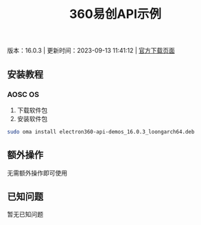 ﻿---
id: 1770
title: 360易创API示例
toc: true
weight: 1770
---

版本：16.0.3 | 更新时间：2023-09-13 11:41:12 | [官方下载页面](http://app.loongapps.cn/#/detail/1770)

## 安装教程 

### AOSC OS 

1. 下载软件包
2. 安装软件包

```bash
sudo oma install electron360-api-demos_16.0.3_loongarch64.deb
```

## 额外操作

无需额外操作即可使用

## 已知问题

暂无已知问题

